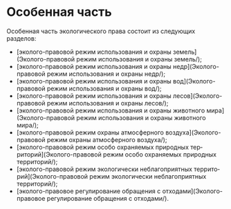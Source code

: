 # Особенная часть

Особенная часть экологического права состоит из следующих разделов:

- [эколого-правовой режим использования и охраны земель](Эколого-правовой режим использования и охраны земель/);
- [эколого-правовой режим использования и охраны недр](Эколого-правовой режим использования и охраны недр/);
- [эколого-правовой режим использования и охраны вод](Эколого-правовой режим использования и охраны вод/);
- [эколого-правовой режим использования и охраны лесов](Эколого-правовой режим использования и охраны лесов/);
- [эколого-правовой режим использования и охраны животного мира](Эколого-правовой режим использования и охраны животного мира/);
- [эколого-правовой режим охраны атмосферного воздуха](Эколого-правовой режим охраны атмосферного воздуха/);
- [эколого-правовой режим особо охраняемых природных тер­риторий](Эколого-правовой режим особо охраняемых природных тер­риторий/);
- [эколого-правовой режим экологически неблагоприятных террито­рий](Эколого-правовой режим экологически неблагоприятных террито­рий/);
- [эколого-правовое регулирование обращения с отходами](Эколого-правовое регулирование обращения с отходами/).